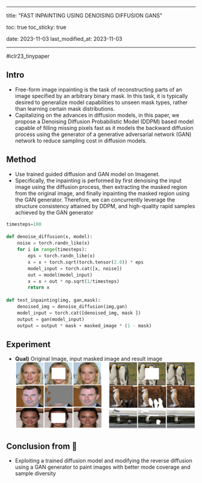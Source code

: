 
---
title:  "FAST INPAINTING USING DENOISING DIFFUSION GANS"

toc: true
toc_sticky: true
 
date: 2023-11-03 
last_modified_at: 2023-11-03

---
#iclr23_tinypaper
## Intro
- Free-form image inpainting is the task of reconstructing parts of an image specified by an arbitrary binary mask. In this task, it is typically desired to generalize model capabilities to unseen mask types, rather than learning certain mask distributions.
- Capitalizing on the advances in diffusion models, in this paper, we propose a Denoising Diffusion Probabilistic Model (DDPM) based model capable of filling missing pixels fast as it models the backward diffusion process using the generator of a generative adversarial network (GAN) network to reduce sampling cost in diffusion models.
## Method
- Use trained guided diffusion and GAN model on Imagenet.
- Specifically, the inpainting is performed by first denoising the input image using the diffusion process, then extracting the masked region from the original image, and finally inpainting the masked region using the GAN generator. Therefore, we can concurrently leverage the structure consistency attained by DDPM, and high-quality rapid samples achieved by the GAN generator
```python
timesteps=100 

def denoise_diffusion(x, model): 
	noise = torch.randn_like(x) 
	for i in range(timesteps): 
		eps = torch.randn_like(x) 
		x = x + torch.sqrt(torch.tensor(2.0)) * eps 
		model_input = torch.cat([x, noise]) 
		out = model(model_input) 
		x = x + out * np.sqrt(1/timesteps) 
		return x 

def test_inpainting(img, gan,mask): 
	denoised_img = denoise_diffusion(img,gan) 
	model_input = torch.cat([denoised_img, mask ]) 
	output = gan(model_input) 
	output = output * mask + masked_image * (1 - mask)
```


## Experiment
- **Qual)** Original Image, input masked image and result image![](../source/스크린샷%202023-11-04%20오전%201.10.36.png)

## Conclusion from 🦖
- Exploiting a trained diffusion model and modifying the reverse diffusion using a GAN generator to paint images with better mode coverage and sample diversity